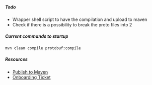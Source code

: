 ##### Todo
- Wrapper shell script to have the compilation and upload to maven
- Check if there is a possibility to break the proto files into 2

##### Current commands to startup
```bash
mvn clean compile protobuf:compile
```

##### Resources
- [Publish to Maven](https://dzone.com/articles/publish-your-artifacts-to-maven-central)
- [Onboarding Ticket](https://issues.sonatype.org/browse/OSSRH-80921xQ)
